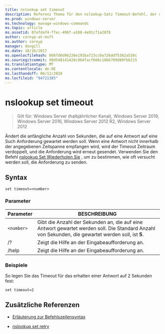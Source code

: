 ```yaml
---
title: nslookup set timeout
description: Referenz Thema für den nslookup-Satz Timeout-Befehl, der die anfängliche Anzahl von Sekunden ändert, die auf eine Antwort auf eine Such Anforderung gewartet werden soll.
ms.prod: windows-server
ms.technology: manage-windows-commands
ms.topic: article
ms.assetid: 07afdaf4-ffec-496f-a188-4e91cf1a28f8
author: coreyp-at-msft
ms.author: coreyp
manager: dongill
ms.date: 10/16/2017
ms.openlocfilehash: 0d8fd0d96226e193ba723cc0a726ddf5362a538c
ms.sourcegitcommit: 99d548141428c964facf666c10b6709d80fbb215
ms.translationtype: MT
ms.contentlocale: de-DE
ms.lasthandoff: 06/12/2020
ms.locfileid: "84721385"
---
```

# <a name="nslookup-set-timeout"></a>nslookup set timeout

> Gilt für: Windows Server (halbjährlicher Kanal), Windows Server 2019, Windows Server 2016, Windows Server 2012 R2, Windows Server 2012

Ändert die anfängliche Anzahl von Sekunden, die auf eine Antwort auf eine Such Anforderung gewartet werden soll. Wenn eine Antwort nicht innerhalb der angegebenen Zeitspanne empfangen wird, wird der Timeout Zeitraum verdoppelt, und die Anforderung wird erneut gesendet. Verwenden Sie den Befehl [nslookup Set Wiederholen Sie](nslookup-set-retry.md) , um zu bestimmen, wie oft versucht werden soll, die Anforderung zu senden.

## <a name="syntax"></a>Syntax

```
set timeout=<number>
```

### <a name="parameters"></a>Parameter

| Parameter | BESCHREIBUNG |
| ---------- | ---------- |
| `<number>` | Gibt die Anzahl der Sekunden an, die auf eine Antwort gewartet werden soll. Die Standard Anzahl von Sekunden, die gewartet werden soll, ist **5**. |
| /? | Zeigt die Hilfe an der Eingabeaufforderung an. |
| /help | Zeigt die Hilfe an der Eingabeaufforderung an. |

### <a name="examples"></a>Beispiele

So legen Sie das Timeout für das erhalten einer Antwort auf 2 Sekunden fest:

```
set timeout=2
```

## <a name="additional-references"></a>Zusätzliche Referenzen

- [Erläuterung zur Befehlszeilensyntax](command-line-syntax-key.md)

- [nslookup set retry](nslookup-set-retry.md)
